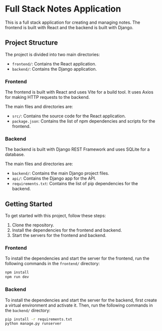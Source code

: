 # Full Stack Notes Application

This is a full stack application for creating and managing notes. The frontend is built with React and the backend is built with Django.

## Project Structure

The project is divided into two main directories:

- `frontend/`: Contains the React application.
- `backend/`: Contains the Django application.

### Frontend

The frontend is built with React and uses Vite for a build tool. It uses Axios for making HTTP requests to the backend.

The main files and directories are:

- `src/`: Contains the source code for the React application.
- `package.json`: Contains the list of npm dependencies and scripts for the frontend.

### Backend

The backend is built with Django REST Framework and uses SQLite for a database.

The main files and directories are:

- `backend/`: Contains the main Django project files.
- `api/`: Contains the Django app for the API.
- `requirements.txt`: Contains the list of pip dependencies for the backend.

## Getting Started

To get started with this project, follow these steps:

1. Clone the repository.
2. Install the dependencies for the frontend and backend.
3. Start the servers for the frontend and backend.

### Frontend

To install the dependencies and start the server for the frontend, run the following commands in the `frontend/` directory:

```sh
npm install
npm run dev
```

### Backend

To install the dependencies and start the server for the backend, first create a virtual environment and activate it. Then, run the following commands in the `backend/` directory:

```sh
pip install -r requirements.txt
python manage.py runserver
```

